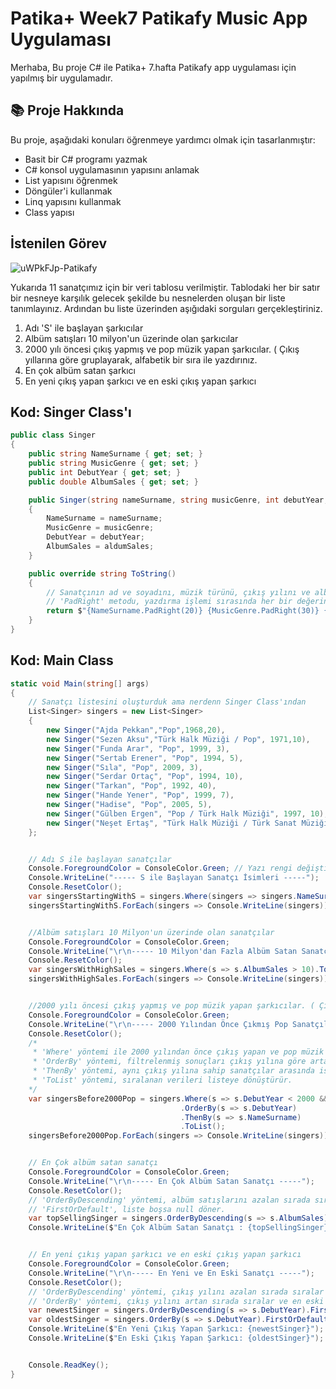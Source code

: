 # Patika+ Week7 Patikafy Music App Uygulaması
Merhaba,
Bu proje C# ile Patika+ 7.hafta Patikafy app uygulaması için yapılmış bir uygulamadır.

## 📚 Proje Hakkında
Bu proje, aşağıdaki konuları öğrenmeye yardımcı olmak için tasarlanmıştır:
- Basit bir C# programı yazmak
- C# konsol uygulamasının yapısını anlamak
- List yapısını öğrenmek
- Döngüler'i kullanmak
- Linq yapısını kullanmak
- Class yapısı


## İstenilen Görev
![uWPkFJp-Patikafy](https://github.com/user-attachments/assets/1a170546-7551-4f9b-8f98-fb6efb40b66d)

Yukarıda 11 sanatçımız için bir veri tablosu verilmiştir. Tablodaki her bir satır bir nesneye karşılık gelecek şekilde bu nesnelerden oluşan bir liste tanımlayınız. Ardından bu liste üzerinden aşığıdaki sorguları gerçekleştiriniz.
1. Adı 'S' ile başlayan şarkıcılar
2. Albüm satışları 10 milyon'un üzerinde olan şarkıcılar
3. 2000 yılı öncesi çıkış yapmış ve pop müzik yapan şarkıcılar. ( Çıkış yıllarına göre gruplayarak, alfabetik bir sıra ile yazdırınız.
4. En çok albüm satan şarkıcı
5. En yeni çıkış yapan şarkıcı ve en eski çıkış yapan şarkıcı
    


## Kod: Singer Class'ı
```csharp
public class Singer 
{
    public string NameSurname { get; set; }
    public string MusicGenre { get; set; }
    public int DebutYear { get; set; }
    public double AlbumSales { get; set; }

    public Singer(string nameSurname, string musicGenre, int debutYear, double aldumSales)
    {
        NameSurname = nameSurname;
        MusicGenre = musicGenre;
        DebutYear = debutYear;
        AlbumSales = aldumSales;
    }

    public override string ToString()
    {
        // Sanatçının ad ve soyadını, müzik türünü, çıkış yılını ve albüm satışlarını belirli bir formatta döndürür.
        // 'PadRight' metodu, yazdırma işlemi sırasında her bir değerin sağda hizalanmasını sağlar.
        return $"{NameSurname.PadRight(20)} {MusicGenre.PadRight(30)} {DebutYear}         yaklaşık {AlbumSales} milyon";
    }
}
```

## Kod: Main Class

```csharp
static void Main(string[] args)
{
    // Sanatçı listesini oluşturduk ama nerdenn Singer Class'ından 
    List<Singer> singers = new List<Singer>
    {
        new Singer("Ajda Pekkan","Pop",1968,20),
        new Singer("Sezen Aksu","Türk Halk Müziği / Pop", 1971,10),
        new Singer("Funda Arar", "Pop", 1999, 3),
        new Singer("Sertab Erener", "Pop", 1994, 5),
        new Singer("Sıla", "Pop", 2009, 3),
        new Singer("Serdar Ortaç", "Pop", 1994, 10),
        new Singer("Tarkan", "Pop", 1992, 40),
        new Singer("Hande Yener", "Pop", 1999, 7),
        new Singer("Hadise", "Pop", 2005, 5),
        new Singer("Gülben Ergen", "Pop / Türk Halk Müziği", 1997, 10),
        new Singer("Neşet Ertaş", "Türk Halk Müziği / Türk Sanat Müziği", 1960, 2)
    };


    // Adı S ile başlayan sanatçılar
    Console.ForegroundColor = ConsoleColor.Green; // Yazı rengi değiştirme
    Console.WriteLine("----- S ile Başlayan Sanatçı İsimleri -----");
    Console.ResetColor();
    var singersStartingWithS = singers.Where(singers => singers.NameSurname.StartsWith("S")).ToList(); // where ile filtreledik StartWitd kullan
    singersStartingWithS.ForEach(singers => Console.WriteLine(singers)); // filtrelenen veriyi yazdırdık döngü ile


    //Albüm satışları 10 Milyon'un üzerinde olan sanatçılar
    Console.ForegroundColor = ConsoleColor.Green;
    Console.WriteLine("\r\n----- 10 Milyon'dan Fazla Albüm Satan Sanatçılar -----");
    Console.ResetColor();
    var singersWithHighSales = singers.Where(s => s.AlbumSales > 10).ToList(); // 'Where' yöntemi ile 10 milyonun üzerinde albüm satan sanatçıları filtreliyoruz.
    singersWithHighSales.ForEach(singers => Console.WriteLine(singers));  // filtrelenen veriyi yazdırdık döngü ile


    //2000 yılı öncesi çıkış yapmış ve pop müzik yapan şarkıcılar. ( Çıkış yıllarına göre gruplayarak, alfabetik bir sıralı.
    Console.ForegroundColor = ConsoleColor.Green;
    Console.WriteLine("\r\n----- 2000 Yılından Önce Çıkmış Pop Sanatçıları -----");
    Console.ResetColor();
    /*
     * 'Where' yöntemi ile 2000 yılından önce çıkış yapan ve pop müzik yapan sanatçıları filtreliyoruz.
     * 'OrderBy' yöntemi, filtrelenmiş sonuçları çıkış yılına göre artan sırada sıralar.
     * 'ThenBy' yöntemi, aynı çıkış yılına sahip sanatçılar arasında isimlerine göre alfabetik sıralama yapar.
     * 'ToList' yöntemi, sıralanan verileri listeye dönüştürür.
    */
    var singersBefore2000Pop = singers.Where(s => s.DebutYear < 2000 && s.MusicGenre.Contains("Pop"))
                                      .OrderBy(s => s.DebutYear)
                                      .ThenBy(s => s.NameSurname)
                                      .ToList();
    singersBefore2000Pop.ForEach(singers => Console.WriteLine(singers));


    // En Çok albüm satan sanatçı
    Console.ForegroundColor = ConsoleColor.Green;
    Console.WriteLine("\r\n----- En Çok Albüm Satan Sanatçı -----");
    Console.ResetColor();
    // 'OrderByDescending' yöntemi, albüm satışlarını azalan sırada sıralar ve en yüksek satışa sahip sanatçıyı bulur.
    // 'FirstOrDefault', liste boşsa null döner.
    var topSellingSinger = singers.OrderByDescending(s => s.AlbumSales).FirstOrDefault();
    Console.WriteLine($"En Çok Albüm Satan Sanatçı : {topSellingSinger}");


    // En yeni çıkış yapan şarkıcı ve en eski çıkış yapan şarkıcı
    Console.ForegroundColor = ConsoleColor.Green;
    Console.WriteLine("\r\n----- En Yeni ve En Eski Sanatçı -----");
    Console.ResetColor();
    // 'OrderByDescending' yöntemi, çıkış yılını azalan sırada sıralar ve en yeni sanatçıyı bulur.
    // 'OrderBy' yöntemi, çıkış yılını artan sırada sıralar ve en eski sanatçıyı bulur.
    var newestSinger = singers.OrderByDescending(s => s.DebutYear).First();
    var oldestSinger = singers.OrderBy(s => s.DebutYear).FirstOrDefault();
    Console.WriteLine($"En Yeni Çıkış Yapan Şarkıcı: {newestSinger}");
    Console.WriteLine($"En Eski Çıkış Yapan Şarkıcı: {oldestSinger}");


    Console.ReadKey();
}
```






